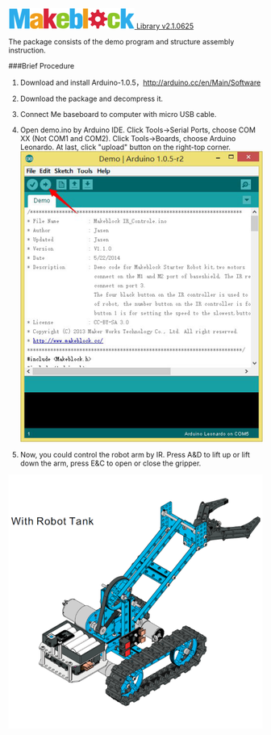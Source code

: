 [![alt text](images/Logo.png "Makeblock Logo") Library v2.1.0625](https://www.makeblock.cc)

The package consists of the demo program and structure assembly instruction.

###Brief Procedure

1. Download and install Arduino-1.0.5，http://arduino.cc/en/Main/Software

2. Download the package and decompress it.

3. Connect Me baseboard to computer with micro USB cable.

4. Open demo.ino by Arduino IDE. Click Tools->Serial Ports, choose COM XX (Not COM1 and COM2). Click Tools->Boards, choose Arduino Leonardo. At last, click "upload" button on the right-top corner.
                                                                                  [![alt text](images/Upload.png "Upload program to Me Baseboard")](https://raw.githubusercontent.com/Makeblock-official/XY-Plotter-2.0/master/images/Upload.png)
5. Now, you could control the robot arm by IR. Press A&D to lift up or lift down the arm, press E&C to open or close the gripper.

[![alt text](images/addon.png "addon.ong")](http://www.makeblock.cc/)